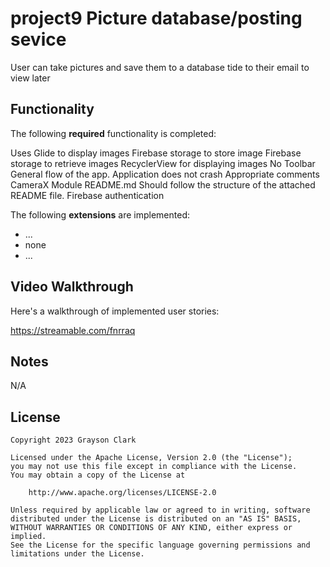# project9 Picture database/posting sevice

User can take pictures and save them to a database tide to their email to view later

## Functionality

The following **required** functionality is completed:

Uses Glide to display images
Firebase storage to store image
Firebase storage to retrieve images
RecyclerView for displaying images
No Toolbar
General flow of the app.
Application does not crash
Appropriate comments
CameraX Module
README.md Should follow the structure of the attached README file.
Firebase authentication

The following **extensions** are implemented:

* ...
* none
* ...

## Video Walkthrough

Here's a walkthrough of implemented user stories:

https://streamable.com/fnrraq

## Notes

N/A

## License

    Copyright 2023 Grayson Clark

    Licensed under the Apache License, Version 2.0 (the "License");
    you may not use this file except in compliance with the License.
    You may obtain a copy of the License at

        http://www.apache.org/licenses/LICENSE-2.0

    Unless required by applicable law or agreed to in writing, software
    distributed under the License is distributed on an "AS IS" BASIS,
    WITHOUT WARRANTIES OR CONDITIONS OF ANY KIND, either express or implied.
    See the License for the specific language governing permissions and
    limitations under the License.
